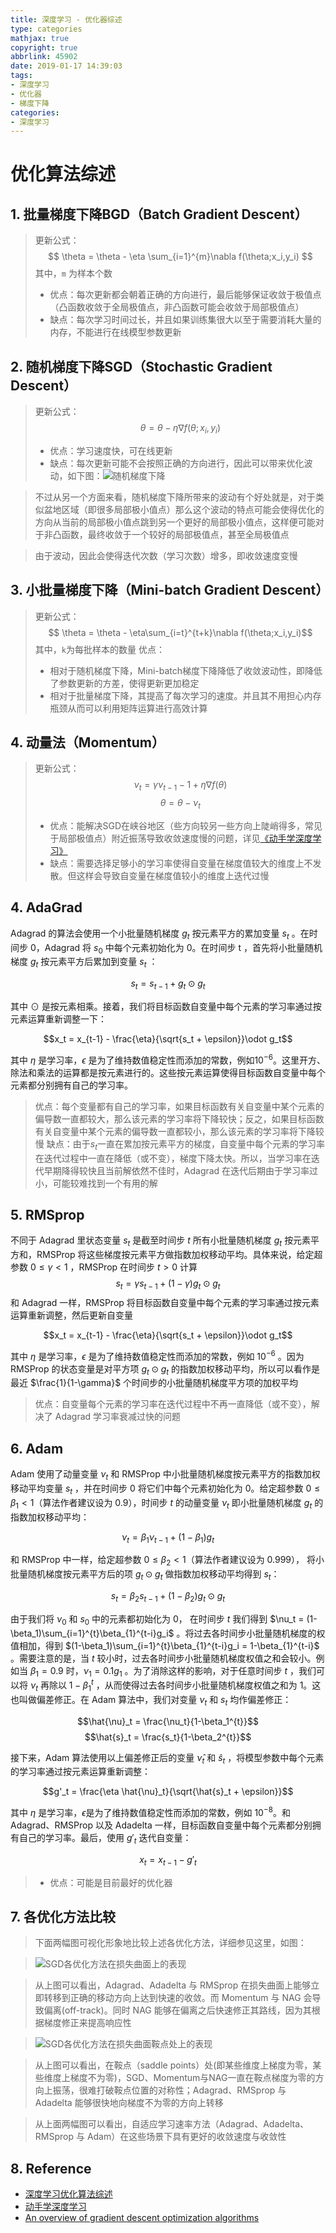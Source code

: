 ```yaml
---
title: 深度学习 - 优化器综述
type: categories
mathjax: true
copyright: true
abbrlink: 45902
date: 2019-01-17 14:39:03
tags:
- 深度学习
- 优化器
- 梯度下降
categories:
- 深度学习
---
```


# 优化算法综述
## 1. 批量梯度下降BGD（Batch Gradient Descent）
> 更新公式： 
$$ \theta = \theta - \eta \sum_{i=1}^{m}\nabla f(\theta;x_i,y_i) $$
其中，`m` 为样本个数
> * 优点：每次更新都会朝着正确的方向进行，最后能够保证收敛于极值点（凸函数收敛于全局极值点，非凸函数可能会收敛于局部极值点）
> * 缺点：每次学习时间过长，并且如果训练集很大以至于需要消耗大量的内存，不能进行在线模型参数更新

## 2. 随机梯度下降SGD（Stochastic Gradient Descent）
> 更新公式： 
$$ \theta = \theta - \eta\nabla f(\theta;x_i,y_i) $$
> * 优点：学习速度快，可在线更新
> * 缺点：每次更新可能不会按照正确的方向进行，因此可以带来优化波动，如下图：![随机梯度下降](https://i.loli.net/2018/12/24/5c2094a1222fc.png)

> 不过从另一个方面来看，随机梯度下降所带来的波动有个好处就是，对于类似盆地区域（即很多局部极小值点）那么这个波动的特点可能会使得优化的方向从当前的局部极小值点跳到另一个更好的局部极小值点，这样便可能对于非凸函数，最终收敛于一个较好的局部极值点，甚至全局极值点
  
> 由于波动，因此会使得迭代次数（学习次数）增多，即收敛速度变慢

## 3. 小批量梯度下降（Mini-batch Gradient Descent）
> 更新公式：
$$ \theta = \theta - \eta\sum_{i=t}^{t+k}\nabla f(\theta;x_i,y_i)$$
其中，`k`为每批样本的数量
> 优点：
> * 相对于随机梯度下降，Mini-batch梯度下降降低了收敛波动性，即降低了参数更新的方差，使得更新更加稳定
> * 相对于批量梯度下降，其提高了每次学习的速度。并且其不用担心内存瓶颈从而可以利用矩阵运算进行高效计算

## 4. 动量法（Momentum）
> 更新公式：
$$\nu_t = \gamma\nu_{t-1} -1 + \eta\nabla f(\theta)$$
$$\theta = \theta - \nu_t$$
> * 优点：能解决SGD在峡谷地区（些方向较另一些方向上陡峭得多，常见于局部极值点）附近振荡导致收敛速度慢的问题，详见[《动手学深度学习》](https://zh.diveintodeeplearning.org/chapter_optimization/momentum.html)
> * 缺点：需要选择足够小的学习率使得自变量在梯度值较大的维度上不发散。但这样会导致自变量在梯度值较小的维度上迭代过慢

## 4. AdaGrad
Adagrad 的算法会使用一个小批量随机梯度  $g_t$  按元素平方的累加变量  $s_t$ 。在时间步 0，Adagrad 将  $s_0$  中每个元素初始化为 0。在时间步  t ，首先将小批量随机梯度  $g_t$  按元素平方后累加到变量  $s_t$ ：

$$s_t = s_{t-1} + g_t\odot g_t$$
 
其中 $\odot$ 是按元素相乘。接着，我们将目标函数自变量中每个元素的学习率通过按元素运算重新调整一下：

$$x_t = x_{t-1} - \frac{\eta}{\sqrt{s_t + \epsilon}}\odot g_t$$
 
其中 $\eta$ 是学习率，$\epsilon$ 是为了维持数值稳定性而添加的常数，例如$10^{-6}$。这里开方、除法和乘法的运算都是按元素进行的。这些按元素运算使得目标函数自变量中每个元素都分别拥有自己的学习率。
> 优点：每个变量都有自己的学习率，如果目标函数有关自变量中某个元素的偏导数一直都较大，那么该元素的学习率将下降较快；反之，如果目标函数有关自变量中某个元素的偏导数一直都较小，那么该元素的学习率将下降较慢
> 缺点：由于$s_t$一直在累加按元素平方的梯度，自变量中每个元素的学习率在迭代过程中一直在降低（或不变），梯度下降太快。所以，当学习率在迭代早期降得较快且当前解依然不佳时，Adagrad 在迭代后期由于学习率过小，可能较难找到一个有用的解

## 5. RMSprop
不同于 Adagrad 里状态变量 $s_t$ 是截至时间步 $t$ 所有小批量随机梯度 $g_t$ 按元素平方和，RMSProp 将这些梯度按元素平方做指数加权移动平均。具体来说，给定超参数 $0\leq\gamma\lt1$ ，RMSProp 在时间步 $t\gt0$ 计算
$$s_t = \gamma s_{t-1} + (1-\gamma)g_t\odot g_t$$
和 Adagrad 一样，RMSProp 将目标函数自变量中每个元素的学习率通过按元素运算重新调整，然后更新自变量

$$x_t = x_{t-1} - \frac{\eta}{\sqrt{s_t + \epsilon}}\odot g_t$$
 
其中 $\eta$ 是学习率，$\epsilon$ 是为了维持数值稳定性而添加的常数，例如 $10 ^ {-6}$ 。因为 RMSProp 的状态变量是对平方项 $g_t \odot g_t$ 的指数加权移动平均，所以可以看作是最近 $\frac{1}{1-\gamma}$ 个时间步的小批量随机梯度平方项的加权平均
> 优点：自变量每个元素的学习率在迭代过程中不再一直降低（或不变），解决了 Adagrad 学习率衰减过快的问题
## 6. Adam
Adam 使用了动量变量 $\nu_t$ 和 RMSProp 中小批量随机梯度按元素平方的指数加权移动平均变量 $s_t$ ，并在时间步 0 将它们中每个元素初始化为 0。给定超参数 $0\leq\beta_1\lt1$（算法作者建议设为 0.9），时间步 $t$ 的动量变量 $\nu_t$ 即小批量随机梯度 $g_t$ 的指数加权移动平均：

$$\nu_t = \beta_1\nu_{t-1} + (1-\beta_1)g_t$$
 
和 RMSProp 中一样，给定超参数 $0\leq\beta_2\lt1$（算法作者建议设为 0.999）， 将小批量随机梯度按元素平方后的项 $g_t\odot g_t$ 做指数加权移动平均得到 $s_t$：

$$s_t = \beta_2 s_{t-1} + (1-\beta_2)g_t\odot g_t$$
 
由于我们将 $\nu_0$ 和 $s_0$ 中的元素都初始化为 0， 在时间步 $t$ 我们得到 $\nu_t = (1-\beta_1)\sum_{i=1}^{t}\beta_{1}^{t-i}g_i$ 。将过去各时间步小批量随机梯度的权值相加，得到 $(1-\beta_1)\sum_{i=1}^{t}\beta_{1}^{t-i}g_i = 1-\beta_{1}^{t-i}$ 。需要注意的是，当 $t$ 较小时，过去各时间步小批量随机梯度权值之和会较小。例如当 $\beta_1=0.9$ 时，$\nu_1 = 0.1 g_1$ 。为了消除这样的影响，对于任意时间步 $t$ ，我们可以将 $\nu_t$ 再除以 $1-\beta_{1}^{t}$ ，从而使得过去各时间步小批量随机梯度权值之和为 1。这也叫做偏差修正。在 Adam 算法中，我们对变量 $\nu_t$ 和 $s_t$ 均作偏差修正：

$$\hat{\nu}_t = \frac{\nu_t}{1-\beta_1^{t}}$$
$$\hat{s}_t = \frac{s_t}{1-\beta_2^{t}}$$
 
接下来，Adam 算法使用以上偏差修正后的变量 $\hat{\nu}_t$ 和 $\hat{s}_t$ ，将模型参数中每个元素的学习率通过按元素运算重新调整：

$$g'_t = \frac{\eta \hat{\nu}_t}{\sqrt{\hat{s}_t + \epsilon}}$$
 
其中 $\eta$ 是学习率，$\epsilon$是为了维持数值稳定性而添加的常数，例如 $10^{-8}$。和 Adagrad、RMSProp 以及 Adadelta 一样，目标函数自变量中每个元素都分别拥有自己的学习率。最后，使用 $g'_t$ 迭代自变量：

$$x_t = x_{t-1} - g'_t$$
> * 优点：可能是目前最好的优化器

## 7. 各优化方法比较
> 下面两幅图可视化形象地比较上述各优化方法，详细参见这里，如图：

> ![SGD各优化方法在损失曲面上的表现](https://i.loli.net/2018/12/24/5c20943d95855.gif)

> 从上图可以看出，Adagrad、Adadelta 与 RMSprop 在损失曲面上能够立即转移到正确的移动方向上达到快速的收敛。而 Momentum 与 NAG 会导致偏离(off-track)。同时 NAG 能够在偏离之后快速修正其路线，因为其根据梯度修正来提高响应性

> ![SGD各优化方法在损失曲面鞍点处上的表现](https://i.loli.net/2018/12/24/5c20947445075.gif)

> 从上图可以看出，在鞍点（saddle points）处(即某些维度上梯度为零，某些维度上梯度不为零)，SGD、Momentum与NAG一直在鞍点梯度为零的方向上振荡，很难打破鞍点位置的对称性；Adagrad、RMSprop 与 Adadelta 能够很快地向梯度不为零的方向上转移 

> 从上面两幅图可以看出，自适应学习速率方法（Adagrad、Adadelta、RMSprop 与 Adam）在这些场景下具有更好的收敛速度与收敛性

## 8. Reference
* [深度学习优化算法综述](https://mp.weixin.qq.com/s/DVBiaTw3XyYM_Ez2pFV0Gg)
* [动手学深度学习](https://zh.diveintodeeplearning.org/chapter_optimization/index.html)
* [An overview of gradient descent optimization algorithms](http://ruder.io/optimizing-gradient-descent/index.html)